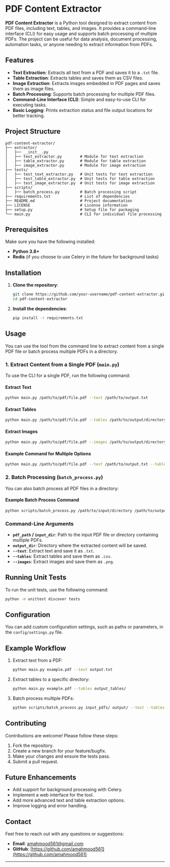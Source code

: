 # PDF Content Extractor

**PDF Content Extractor** is a Python tool designed to extract content from PDF files, including text, tables, and images. It provides a command-line interface (CLI) for easy usage and supports batch processing of multiple PDFs. The project can be useful for data analysis, document processing, automation tasks, or anyone needing to extract information from PDFs.

## Features

- **Text Extraction**: Extracts all text from a PDF and saves it to a `.txt` file.
- **Table Extraction**: Extracts tables and saves them as CSV files.
- **Image Extraction**: Extracts images embedded in PDF pages and saves them as image files.
- **Batch Processing**: Supports batch processing for multiple PDF files.
- **Command-Line Interface (CLI)**: Simple and easy-to-use CLI for executing tasks.
- **Basic Logging**: Prints extraction status and file output locations for better tracking.

## Project Structure

```
pdf-content-extractor/
├── extractor/
│   ├── __init__.py
│   ├── text_extractor.py        # Module for text extraction
│   ├── table_extractor.py       # Module for table extraction
│   ├── image_extractor.py       # Module for image extraction
├── tests/
│   ├── test_text_extractor.py   # Unit tests for text extraction
│   ├── test_table_extractor.py  # Unit tests for table extraction
│   ├── test_image_extractor.py  # Unit tests for image extraction
├── scripts/
│   ├── batch_process.py         # Batch processing script
├── requirements.txt             # List of dependencies
├── README.md                    # Project documentation
├── LICENSE                      # License information
├── setup.py                     # Setup file for packaging
└── main.py                      # CLI for individual file processing
```

## Prerequisites

Make sure you have the following installed:
- **Python 3.8+**
- **Redis** (if you choose to use Celery in the future for background tasks)

## Installation

1. **Clone the repository**:
   ```bash
   git clone https://github.com/your-username/pdf-content-extractor.git
   cd pdf-content-extractor
   ```

2. **Install the dependencies**:
   ```bash
   pip install -r requirements.txt
   ```

## Usage

You can use the tool from the command line to extract content from a single PDF file or batch process multiple PDFs in a directory.

### 1. Extract Content from a Single PDF (`main.py`)

To use the CLI for a single PDF, run the following command:

#### Extract Text
```bash
python main.py /path/to/pdf/file.pdf --text /path/to/output.txt
```

#### Extract Tables
```bash
python main.py /path/to/pdf/file.pdf --tables /path/to/output/directory
```

#### Extract Images
```bash
python main.py /path/to/pdf/file.pdf --images /path/to/output/directory
```

#### Example Command for Multiple Options
```bash
python main.py /path/to/pdf/file.pdf --text /path/to/output.txt --tables /path/to/output/tables --images /path/to/output/images
```

### 2. Batch Processing (`batch_process.py`)

You can also batch process all PDF files in a directory:

#### Example Batch Process Command
```bash
python scripts/batch_process.py /path/to/input/directory /path/to/output/directory --text --tables --images
```

### Command-Line Arguments

- **`pdf_path` / `input_dir`**: Path to the input PDF file or directory containing multiple PDFs.
- **`output_dir`**: Directory where the extracted content will be saved.
- **`--text`**: Extract text and save it as `.txt`.
- **`--tables`**: Extract tables and save them as `.csv`.
- **`--images`**: Extract images and save them as `.png`.

## Running Unit Tests

To run the unit tests, use the following command:
```bash
python -m unittest discover tests
```

## Configuration

You can add custom configuration settings, such as paths or parameters, in the `config/settings.py` file.

## Example Workflow

1. Extract text from a PDF:
   ```bash
   python main.py example.pdf --text output.txt
   ```

2. Extract tables to a specific directory:
   ```bash
   python main.py example.pdf --tables output_tables/
   ```

3. Batch process multiple PDFs:
   ```bash
   python scripts/batch_process.py input_pdfs/ output/ --text --tables --images
   ```

## Contributing

Contributions are welcome! Please follow these steps:

1. Fork the repository.
2. Create a new branch for your feature/bugfix.
3. Make your changes and ensure the tests pass.
4. Submit a pull request.

## Future Enhancements

- Add support for background processing with Celery.
- Implement a web interface for the tool.
- Add more advanced text and table extraction options.
- Improve logging and error handling.

## Contact

Feel free to reach out with any questions or suggestions:
- **Email**: [amahmood561@gmail.com](mailto:[amahmood561@gmail.com)
- **GitHub**: [https://github.com/amahmood561](https://github.com/amahmood561)

---


